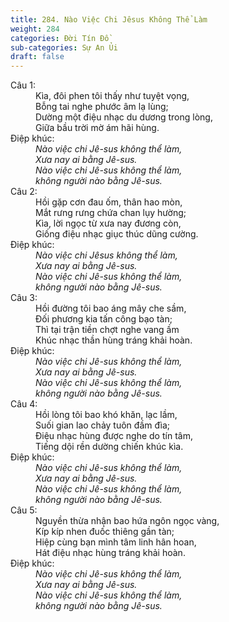 ```yaml
---
title: 284. Nào Việc Chi Jêsus Không Thể Làm
weight: 284
categories: Đời Tín Đồ
sub-categories: Sự An Ủi
draft: false
---
```

<dl><dt>Câu 1:</dt><dd data-verse="1">Kìa, đôi phen tôi thấy như tuyệt vọng, <br/>Bỗng tai nghe phước âm lạ lùng; <br/>Dường một điệu nhạc du dương trong lòng, <br/>Giữa bầu trời mờ ám hãi hùng. </dd><dt>Điệp khúc:</dt><dd data-chorus="1"><em>Nào việc chi Jê-sus không thể làm, <br/>Xưa nay ai bằng Jê-sus. <br/>Nào việc chi Jê-sus không thể làm, <br/>không người nào bằng Jê-sus. </em></dd><dt>Câu 2:</dt><dd data-verse="2">Hồi gặp cơn đau ốm, thân hao mòn, <br/>Mắt rưng rưng chứa chan lụy hường; <br/>Kìa, lời ngọc từ xưa nay đương còn, <br/>Giống điệu nhạc giục thúc dũng cường. </dd><dt>Điệp khúc:</dt><dd data-chorus="1"><em>Nào việc chi Jêsus không thể làm, <br/>Xưa nay ai bằng Jê-sus. <br/>Nào việc chi Jê-sus không thể làm, <br/>không người nào bằng Jê-sus. </em></dd><dt>Câu 3:</dt><dd data-verse="3">Hồi đường tôi bao áng mây che sầm, <br/>Đối phương kia tấn công bạo tàn; <br/>Thì tại trận tiền chợt nghe vang ầm <br/>Khúc nhạc thần hùng tráng khải hoàn. </dd><dt>Điệp khúc:</dt><dd data-chorus="1"><em>Nào việc chi Jê-sus không thể làm, <br/>Xưa nay ai bằng Jê-sus. <br/>Nào việc chi Jê-sus không thể làm, <br/>không người nào bằng Jê-sus. </em></dd><dt>Câu 4:</dt><dd data-verse="4">Hồi lòng tôi bao khó khăn, lạc lầm, <br/>Suối gian lao chảy tuôn đầm đìa; <br/>Điệu nhạc hùng được nghe do tín tâm, <br/>Tiếng dội rền dường chiến khúc kìa. </dd><dt>Điệp khúc:</dt><dd data-chorus="1"><em>Nào việc chi Jê-sus không thể làm, <br/>Xưa nay ai bằng Jê-sus. <br/>Nào việc chi Jê-sus không thể làm, <br/>không người nào bằng Jê-sus. </em></dd><dt>Câu 5:</dt><dd data-verse="5">Nguyền thừa nhận bao hứa ngôn ngọc vàng, <br/>Kíp kíp nhen đuốc thiêng gần tàn; <br/>Hiệp cùng bạn mình tâm linh hân hoan, <br/>Hát điệu nhạc hùng tráng khải hoàn. </dd><dt>Điệp khúc:</dt><dd data-chorus="1"><em>Nào việc chi Jê-sus không thể làm, <br/>Xưa nay ai bằng Jê-sus. <br/>Nào việc chi Jê-sus không thể làm, <br/>không người nào bằng Jê-sus. </em></dd></dl>